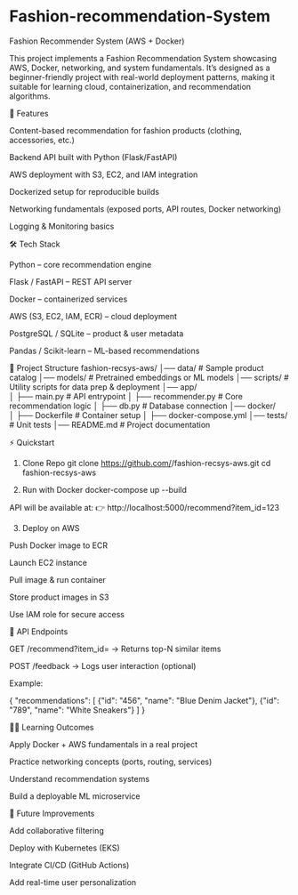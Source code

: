 # Fashion-recommendation-System
Fashion Recommender System (AWS + Docker)

This project implements a Fashion Recommendation System showcasing AWS, Docker, networking, and system fundamentals. It’s designed as a beginner-friendly project with real-world deployment patterns, making it suitable for learning cloud, containerization, and recommendation algorithms.

🚀 Features

Content-based recommendation for fashion products (clothing, accessories, etc.)

Backend API built with Python (Flask/FastAPI)

AWS deployment with S3, EC2, and IAM integration

Dockerized setup for reproducible builds

Networking fundamentals (exposed ports, API routes, Docker networking)

Logging & Monitoring basics

🛠 Tech Stack

Python – core recommendation engine

Flask / FastAPI – REST API server

Docker – containerized services

AWS (S3, EC2, IAM, ECR) – cloud deployment

PostgreSQL / SQLite – product & user metadata

Pandas / Scikit-learn – ML-based recommendations

📂 Project Structure
fashion-recsys-aws/
│── data/                  # Sample product catalog
│── models/                # Pretrained embeddings or ML models
│── scripts/               # Utility scripts for data prep & deployment
│── app/                   
│    ├── main.py           # API entrypoint
│    ├── recommender.py    # Core recommendation logic
│    ├── db.py             # Database connection
│── docker/                
│    ├── Dockerfile        # Container setup
│    ├── docker-compose.yml
│── tests/                 # Unit tests
│── README.md              # Project documentation

⚡ Quickstart
1. Clone Repo
git clone https://github.com/<your-username>/fashion-recsys-aws.git
cd fashion-recsys-aws

2. Run with Docker
docker-compose up --build


API will be available at:
👉 http://localhost:5000/recommend?item_id=123

3. Deploy on AWS

Push Docker image to ECR

Launch EC2 instance

Pull image & run container

Store product images in S3

Use IAM role for secure access

📡 API Endpoints

GET /recommend?item_id=<id> → Returns top-N similar items

POST /feedback → Logs user interaction (optional)

Example:

{
  "recommendations": [
    {"id": "456", "name": "Blue Denim Jacket"},
    {"id": "789", "name": "White Sneakers"}
  ]
}

🧑‍💻 Learning Outcomes

Apply Docker + AWS fundamentals in a real project

Practice networking concepts (ports, routing, services)

Understand recommendation systems

Build a deployable ML microservice

📌 Future Improvements

Add collaborative filtering

Deploy with Kubernetes (EKS)

Integrate CI/CD (GitHub Actions)

Add real-time user personalization

